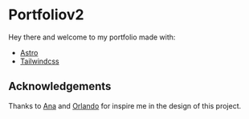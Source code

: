 # Portfoliov2

Hey there and welcome to my portfolio made with:

- [Astro](https://astro.build/)
- [Tailwindcss](https://tailwindcss.com/)

## Acknowledgements

Thanks to [Ana](https://github.com/AnaArsonist) and [Orlando](https://github.com/Orloxx23/OrlandoMmv3) for inspire me in the design of this project.
